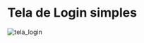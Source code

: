 # Tela de Login simples

![tela_login](https://user-images.githubusercontent.com/26277707/156179842-f8dca857-326e-4c67-b756-7dc4f623406d.PNG)
